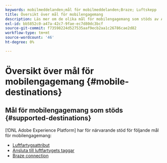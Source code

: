 ```yaml
---
keywords: mobilmeddelanden;mål för mobilmeddelanden;Braze; Luftskepp
title: Översikt över mål för mobilengagemang
description: Läs mer om de olika mål för mobilengagemang som stöds av Adobe Experience Platform.
exl-id: bb5852c0-a47a-42c7-9fae-ec7d80dc3bcf
source-git-commit: f73598224d527535aaf9ecb2aa1c26786cae2d82
workflow-type: tm+mt
source-wordcount: '46'
ht-degree: 0%

---
```


# Översikt över mål för mobilengagemang {#mobile-destinations}

## Mål för mobilengagemang som stöds {#supported-destinations}

[!DNL Adobe Experience Platform] har för närvarande stöd för följande mål för mobilengagemang:

* [Luftfartygsattribut](airship-attributes.md)
* [Ansluta till luftfartygets taggar](airship-tags.md)
* [Braze connection](braze.md)